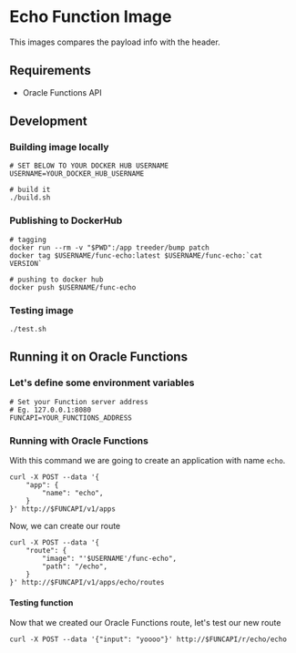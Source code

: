 # Echo Function Image

This images compares the payload info with the header.

## Requirements

- Oracle Functions API

## Development

### Building image locally

```
# SET BELOW TO YOUR DOCKER HUB USERNAME
USERNAME=YOUR_DOCKER_HUB_USERNAME

# build it
./build.sh
```

### Publishing to DockerHub

```
# tagging
docker run --rm -v "$PWD":/app treeder/bump patch
docker tag $USERNAME/func-echo:latest $USERNAME/func-echo:`cat VERSION`

# pushing to docker hub
docker push $USERNAME/func-echo
```

### Testing image

```
./test.sh
```

## Running it on Oracle Functions

### Let's define some environment variables

```
# Set your Function server address
# Eg. 127.0.0.1:8080
FUNCAPI=YOUR_FUNCTIONS_ADDRESS
```

### Running with Oracle Functions

With this command we are going to create an application with name `echo`.

```
curl -X POST --data '{
    "app": {
        "name": "echo",
    }
}' http://$FUNCAPI/v1/apps
```

Now, we can create our route

```
curl -X POST --data '{
    "route": {
        "image": "'$USERNAME'/func-echo",
        "path": "/echo",
    }
}' http://$FUNCAPI/v1/apps/echo/routes
```

#### Testing function

Now that we created our Oracle Functions route, let's test our new route

```
curl -X POST --data '{"input": "yoooo"}' http://$FUNCAPI/r/echo/echo
```